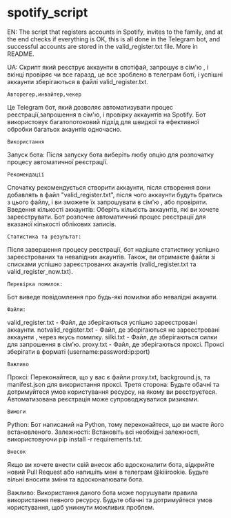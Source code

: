 # spotify_script
EN:
The script that registers accounts in Spotify, invites to the family, and at the end checks if everything is OK, this is all done in the Telegram bot, and successful accounts are stored in the valid_register.txt file. More in README.

UA:
Скрипт який реєструє аккаунти в спотіфай, запрошує в сім'ю , і вкінці провіряє чи все гаразд, це все зроблено в телеграм боті, і  успішні аккаунти зберігаються в файлі valid_register.txt.


    Авторегер,инвайтер,чекер
Це Telegram бот, який дозволяє автоматизувати процес реєстрації,запрошення в сім'ю, і провірку аккаунтів на Spotify. Бот використовує багатопотоковий підхід для швидкої та ефективної обробки багатьох акаунтів одночасно.

    Використання
Запуск бота: Після запуску бота виберіть любу опцію для розпочатку процесу автоматичної реєстрації.

    Рекомендації
Спочатку рекомендується створити аккаунти, після створення вони добавлять в файл "valid_register.txt", після чого аккаунти будуть братись з цього файлу, і ви зможете їх запрошувати в сім'ю , або провіряти.
Введення кількості аккаунтів: Оберіть кількість аккаунтів, які ви хочете зареєструвати. Бот розпочне автоматичний процес реєстрації для вказаної кількості облікових записів.

    Статистика та результат: 
Після завершення процесу реєстрації, бот надішле статистику успішно зареєстрованих та невалідних акаунтів. Також, ви отримаєте файли зі списками успішно зареєстрованих акаунтів (valid_register.txt та valid_register_now.txt).

    Перевірка помилок: 
Бот виведе повідомлення про будь-які помилки або невалідні акаунти.

    Файли:
valid_register.txt - Файл, де зберігаються успішно зареєстровані аккаунти. 
notvalid_register.txt - Файл, де зберігаються не зареєстровані аккаунти , через якусь помилку.
silki.txt - Файл, де зберігаються силки для запрошення в сім'ю.
proxy.txt - Файл, де зберігаються проксі. Проксі зберігати в форматі (username:password:ip:port)

    Важливо
Проксі: Переконайтеся, що у вас є файли proxy.txt, background.js, та manifest.json для використання проксі.
Третя сторона: Будьте обачні та дотримуйтеся умов користування ресурсу, на якому ви реєструєтеся. Автоматизована реєстрація може супроводжуватися ризиками.

    Вимоги
Python: Бот написаний на Python, тому переконайтеся, що ви маєте його встановленого.
Залежності: Встановіть всі необхідні залежності, використовуючи pip install -r requirements.txt.

    Внесок
Якщо ви хочете внести свій внесок або вдосконалити бота, відкрийте новий Pull Request або напишіть мені в телеграм @kiiirookie. Будьте вільні вносити зміни та вдосконалювати бота.


Важливо: Використання даного бота може порушувати правила використання певного ресурсу. Будьте обачні та дотримуйтеся умов користування, щоб уникнути можливих проблем.
